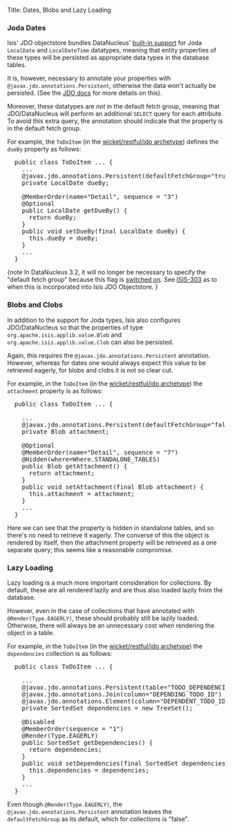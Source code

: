 Title: Dates, Blobs and Lazy Loading

### Joda Dates

Isis' JDO objectstore bundles DataNucleus' [built-in support](http://www.datanucleus.org/plugins/store.types.jodatime.html) for Joda `LocalDate` and `LocalDateTime` datatypes, meaning that entity properties of these types will be persisted as appropriate data types in the database tables.

It is, however, necessary to annotate your properties with `@javax.jdo.annotations.Persistent`, otherwise the data won't actually be persisted.  (See the [JDO docs](http://db.apache.org/jdo/field_types.html) for more details on this).

Moreover, these datatypes are *not* in the default fetch group, meaning that JDO/DataNucleus will perform an additional `SELECT` query for each attribute.  To avoid this extra query, the annotation should indicate that the property is in the default fetch group.

For example, the `ToDoItem` (in the [wicket/restful/jdo archetype](../../../getting-started/quickstart-archetype.html)) defines the `dueBy` property as follows:

<pre>
  public class ToDoItem ... {
    ...
    @javax.jdo.annotations.Persistent(defaultFetchGroup="true")
    private LocalDate dueBy;

    @MemberOrder(name="Detail", sequence = "3")
    @Optional
    public LocalDate getDueBy() {
      return dueBy;
    }
    public void setDueBy(final LocalDate dueBy) {
      this.dueBy = dueBy;
    }
    ...
  }
</pre>

{note
In DataNucleus 3.2, it will no longer be necessary to specify the "default fetch group" because this flag is [switched on](http://datanucleus.svn.sourceforge.net/viewvc/datanucleus/platform/store.types.jodatime/trunk/plugin.xml?revision=16602&content-type=text%2Fplain).  See [ISIS-303](https://issues.apache.org/jira/browse/ISIS-303) as to when this is incorporated into Isis JDO Objectstore.
}

### Blobs and Clobs

In addition to the support for Joda types, Isis also configures JDO/DataNucleus so that the properties of type `org.apache.isis.applib.value.Blob` and `org.apache.isis.applib.value.Clob` can also be persisted.

Again, this requires the `@javax.jdo.annotations.Persistent` annotation.  However, whereas for dates one would always expect this value to be retrieved eagerly, for blobs and clobs it is not so clear cut.

For example, in the `ToDoItem` (in the [wicket/restful/jdo archetype](../../../getting-started/quickstart-archetype.html)) the `attachment` property is as follows:

<pre>
  public class ToDoItem ... {

    ...
    @javax.jdo.annotations.Persistent(defaultFetchGroup="false")
    private Blob attachment;

    @Optional
    @MemberOrder(name="Detail", sequence = "7")
    @Hidden(where=Where.STANDALONE_TABLES)
    public Blob getAttachment() {
      return attachment;
    }
    public void setAttachment(final Blob attachment) {
      this.attachment = attachment;
    }
    ...
  }
</pre>

Here we can see that the property is hidden in standalone tables, and so there's no need to retrieve it eagerly.  The converse of this the object is rendered by itself, then the attachment property will be retrieved as a one separate query; this seems like a reasonable compromise.

### Lazy Loading

Lazy loading is a much more important consideration for collections.  By default, these are all rendered lazily and are thus also loaded lazily from the database.

However, even in the case of collections that have annotated with `@Render(Type.EAGERLY)`, these should probably still be lazily loaded.  Otherwise, there will always be an unnecessary cost when rendering the object in a table.

For example, in the `ToDoItem` (in the [wicket/restful/jdo archetype](../../../getting-started/quickstart-archetype.html)) the `dependencies` collection is as follows:

<pre>
  public class ToDoItem ... {

    ...
    @javax.jdo.annotations.Persistent(table="TODO_DEPENDENCIES")
    @javax.jdo.annotations.Join(column="DEPENDING_TODO_ID")
    @javax.jdo.annotations.Element(column="DEPENDENT_TODO_ID")
    private SortedSet<ToDoItem> dependencies = new TreeSet<ToDoItem>();

    @Disabled
    @MemberOrder(sequence = "1")
    @Render(Type.EAGERLY)
    public SortedSet<ToDoItem> getDependencies() {
      return dependencies;
    }
    public void setDependencies(final SortedSet<ToDoItem> dependencies) {
      this.dependencies = dependencies;
    }
    ...
  }
</pre>

Even though `@Render(Type.EAGERLY)`, the `@javax.jdo.annotations.Persistent` annotation leaves the `defaultFetchGroup` as its default, which for collections is "false".
